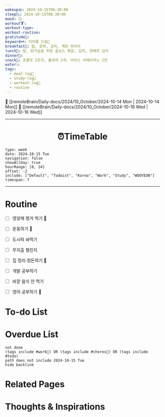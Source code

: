 ```yaml
---
wakeup🌞: 2024-10-15T06:30:00
sleep🌜: 2024-10-15T00:30:00
mood: 😊
workout🏋️: 
workout-type: 
workout-routine: 
gratitude🙏: 
keyword🗝️: 미라클 드림🌛
breakfast🍳: 밥, 호박, 김치, 계란 후라이
lunch🍚: 밥, 닭가슴살 피망 굴소스 볶음, 김치, 양배추 김치
dinner🥗: 
snack🍬: 초콜릿 2조각, 롤과자 2개, 아이스 아메리카노 2잔
water💧: 
tags:
  - meal-log📝
  - study-log📓
  - workout-log💪
  - routine
---
```


🔺 [[remoteBrain/Daily-docs/2024/10_October/2024-10-14 Mon | 2024-10-14 Mon]]
🔻 [[remoteBrain/Daily-docs/2024/10_October/2024-10-16 Wed | 2024-10-16 Wed]]
___
<h1> <center>⏰TimeTable </center> </h1>

```gEvent
type: week
date: 2024-10-15 Tue
navigation: false
showAllDay: true
hourRange: [8, 24]
offset: -2
include: ["Default", "Todoist", "Korea", "Work", "Study", "WOOYEON"]
timespan: 7
```

--- 


# Routine 

- [ ] 영양제 챙겨 먹기 🔼 
- [ ] 운동하기 🔼 
- [ ] 도시락 싸먹기 
- [ ] 무지출 챌린지 
- [ ] 집 정리·정돈하기 🔼
- [ ] 개발 공부하기
- [ ] 바깥 음식 안 먹기 
- [ ] 영어 공부하기 🔼 


# To-do List


# Overdue List
```tasks
not done
(tags include #work💼) OR (tags include #chores🧺) OR (tags include #todo)
path does not include 2024-10-15 Tue
hide backlink
```

# Related Pages



# Thoughts & Inspirations

